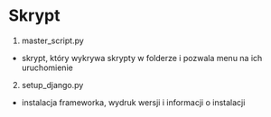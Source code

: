 # Skrypt

1. master_script.py
- skrypt, który wykrywa skrypty w folderze i pozwala menu na ich uruchomienie
2. setup_django.py
- instalacja frameworka, wydruk wersji i informacji o instalacji